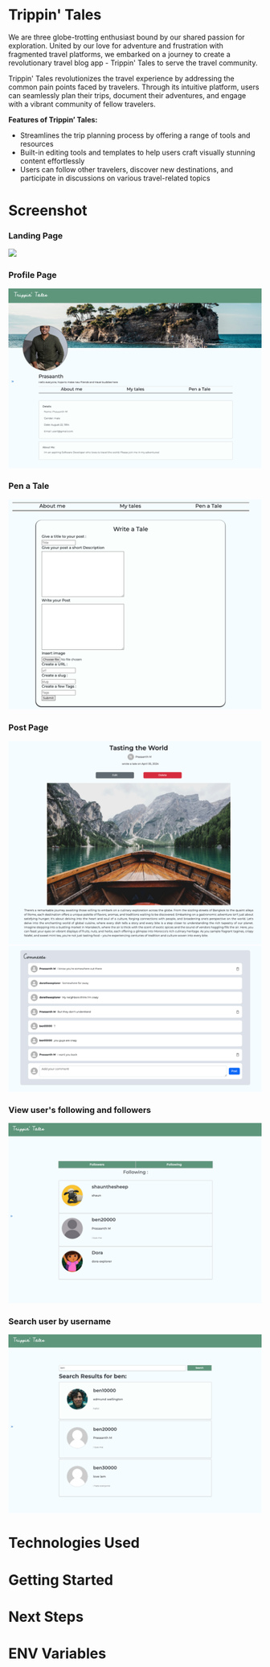 # Trippin' Tales

We are three globe-trotting enthusiast bound by our shared passion for exploration. United by our love for adventure and frustration with fragmented travel platforms, we embarked on a journey to create a revolutionary travel blog app - Trippin' Tales to serve the travel community.

Trippin' Tales revolutionizes the travel experience by addressing the common pain points faced by travelers. Through its intuitive platform, users can seamlessly plan their trips, document their adventures, and engage with a vibrant community of fellow travelers.

**Features of Trippin’ Tales:**

- Streamlines the trip planning process by offering a range of tools and resources
- Built-in editing tools and templates to help users craft visually stunning content effortlessly
- Users can follow other travelers, discover new destinations, and participate in discussions on various travel-related topics

# Screenshot

### Landing Page 
<img src="./public/trippintales_login.gif">

### Profile Page 
<img src="./public/profile.png">

### Pen a Tale
<img src="./public/create_post.png">

### Post Page
<img src="./public/post.png">
<img src="./public/comments.png">

### View user's following and followers
<img src="./public/following.png">

### Search user by username
<img src="./public/user_search.png">

# Technologies Used

# Getting Started

# Next Steps

# ENV Variables
